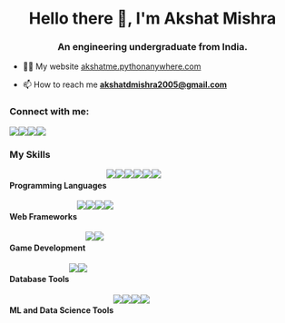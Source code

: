 <h1 align="center">Hello there 👋, I'm Akshat Mishra</h1>
<h3 align="center">An engineering undergraduate from India.</h3>

- 👨‍💻 My website [akshatme.pythonanywhere.com](akshatme.pythonanywhere.com)

- 📫 How to reach me **akshatdmishra2005@gmail.com**

<h3 align="left">Connect with me:</h3>
<div style="display:flex; " align="left">
  <a href="https://www.linkedin.com/in/akshat--mishra" target="_blank"><img src="https://img.shields.io/badge/LinkedIn-0077B5?style=for-the-badge&logo=linkedin&logoColor=white" height:40px width:40px></a>
  <a href="https://twitter.com/imAkshatMishra" target="_blank"><img src="https://img.shields.io/badge/Twitter-1DA1F2?style=for-the-badge&logo=twitter&logoColor=white" height:40px width:40px></a>
  <a href="https://www.hackerrank.com/profile/akshatdmishra201" target="_blank"><img src="https://img.shields.io/badge/-Hackerrank-2EC866?style=for-the-badge&logo=HackerRank&logoColor=white" height:40px width:40px></a>
  <a href="https://leetcode.com/_Akshat2005_/" target="_blank"><img src="https://img.shields.io/badge/-LeetCode-FFA116?style=for-the-badge&logo=LeetCode&logoColor=black" height:40px width:40px></a>
</div>

<h3 align="left">My Skills</h3>
<div  style="display:flex;" align="left">
  <h4 align="left">Programming Languages</h4>
  <img src="https://img.shields.io/badge/C-00599C?style=for-the-badge&logo=c&logoColor=white" height:40px width:40px>
  <img src="https://img.shields.io/badge/C%2B%2B-00599C?style=for-the-badge&logo=c%2B%2B&logoColor=white" height:40px width:40px>
  <img src="https://img.shields.io/badge/Python-FFD43B?style=for-the-badge&logo=python&logoColor=blue" height:40px width:40px>
  <img src="https://img.shields.io/badge/JavaScript-323330?style=for-the-badge&logo=javascript&logoColor=F7DF1E" height:40px width:40px>
  <img src="https://img.shields.io/badge/HTML5-E34F26?style=for-the-badge&logo=html5&logoColor=white" height:40px width:40px>
  <img src="https://img.shields.io/badge/CSS3-1572B6?style=for-the-badge&logo=css3&logoColor=white" height:40px width:40px>
</div>

<div style="display:flex;" align="left">
  <h4 align="left">Web Frameworks</h4>
  <img src="https://img.shields.io/badge/Django-092E20?style=for-the-badge&logo=django&logoColor=green" height:40px width:40px>
  <img src="https://img.shields.io/badge/django%20rest-ff1709?style=for-the-badge&logo=django&logoColor=white" height:40px width:40px>
  <img src="https://img.shields.io/badge/React-20232A?style=for-the-badge&logo=react&logoColor=61DAFB" height:40px width:40px>
  <img src="https://img.shields.io/badge/Flask-000000?style=for-the-badge&logo=flask&logoColor=white" height:40px width:40px>
</div>

<div style="display:flex;" align="left">
  <h4 align="left">Game Development</h4>
  <img src="https://img.shields.io/badge/Unity-100000?style=for-the-badge&logo=unity&logoColor=white" height:40px width:40px>
  <img src="https://img.shields.io/badge/-Unreal%20Engine-313131?style=for-the-badge&logo=unreal-engine&logoColor=white" height:40px width:40px>
</div>

<div style="display:flex;" align="left">
  <h4 align="left">Database Tools</h4>
  <img src="https://img.shields.io/badge/PostgreSQL-316192?style=for-the-badge&logo=postgresql&logoColor=white" height:40px width:40px>
  <img src="https://img.shields.io/badge/Sqlite-003B57?style=for-the-badge&logo=sqlite&logoColor=white" height:40px width:40px>
</div>

<div style="display:flex;" align="left">
  <h4 align="left">ML and Data Science Tools</h4>
  <img src="https://img.shields.io/badge/TensorFlow-FF6F00?style=for-the-badge&logo=tensorflow&logoColor=white" height:40px width:40px>
  <img src="https://img.shields.io/badge/PyTorch-EE4C2C?style=for-the-badge&logo=pytorch&logoColor=white" height:40px width:40px>
  <img src="https://img.shields.io/badge/Numpy-777BB4?style=for-the-badge&logo=numpy&logoColor=white" height:40px width:40px>
  <img src="https://img.shields.io/badge/Pandas-2C2D72?style=for-the-badge&logo=pandas&logoColor=white" height:40px width:40px>
</div>

